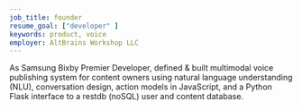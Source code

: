 ```yaml
---
job_title: founder
resume_goal: ["developer" ]
keywords: product, voice
employer: AltBrains Workshop LLC
---
```

As Samsung Bixby Premier Developer, defined & built multimodal voice publishing system for content owners using natural language understanding (NLU), conversation design, action models in JavaScript, and a Python Flask interface to a restdb (noSQL) user and content database.